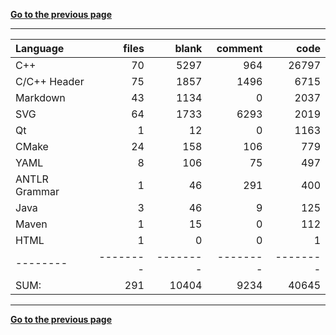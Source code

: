 [**Go to the previous page**](../../README.md)

----

Language|files|blank|comment|code
:-------|-------:|-------:|-------:|-------:
C++|70|5297|964|26797
C/C++ Header|75|1857|1496|6715
Markdown|43|1134|0|2037
SVG|64|1733|6293|2019
Qt|1|12|0|1163
CMake|24|158|106|779
YAML|8|106|75|497
ANTLR Grammar|1|46|291|400
Java|3|46|9|125
Maven|1|15|0|112
HTML|1|0|0|1
--------|--------|--------|--------|--------
SUM:|291|10404|9234|40645

----


[**Go to the previous page**](../../README.md)
